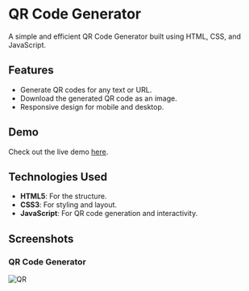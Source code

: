 # QR Code Generator

A simple and efficient QR Code Generator built using HTML, CSS, and JavaScript.

## Features

- Generate QR codes for any text or URL.
- Download the generated QR code as an image.
- Responsive design for mobile and desktop.

## Demo

Check out the live demo [here](#).

## Technologies Used

- **HTML5**: For the structure.
- **CSS3**: For styling and layout.
- **JavaScript**: For QR code generation and interactivity.

## Screenshots

### QR Code Generator
![QR](./home%20page.png)
